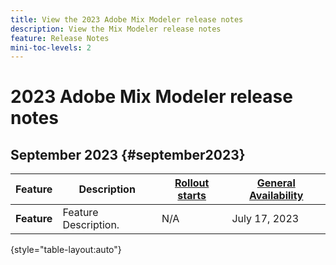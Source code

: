 ```yaml
---
title: View the 2023 Adobe Mix Modeler release notes
description: View the Mix Modeler release notes
feature: Release Notes
mini-toc-levels: 2
---
```

# 2023 Adobe Mix Modeler release notes

## September 2023 {#september2023}

| Feature | Description | [Rollout starts](releases.md) | [General Availability](releases.md) |
| ----------- | ---------- | ------- | ---- |
| **Feature** | Feature Description. | N/A | July 17, 2023 |

{style="table-layout:auto"}
